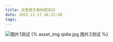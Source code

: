 ```yaml
---
title: 这里是文章标题测试
date: 2022-11-17 16:22:58
tags:
---
```


![图片1测试](bz.jpg)
{% asset_img qidie.jpg 图片2测试 %}
